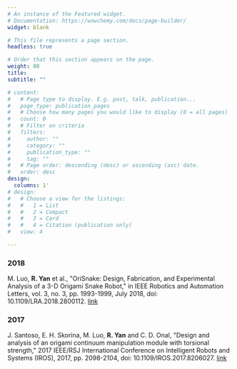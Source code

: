 ```yaml
---
# An instance of the Featured widget.
# Documentation: https://wowchemy.com/docs/page-builder/
widget: blank

# This file represents a page section.
headless: true

# Order that this section appears on the page.
weight: 80
title: 
subtitle: ""

# content:
#   # Page type to display. E.g. post, talk, publication...
#   page_type: publication_pages
#   # Choose how many pages you would like to display (0 = all pages)
#   count: 0
#   # Filter on criteria
#   filters:
#     author: ""
#     category: ""
#     publication_type: ""
#     tag: ""
#   # Page order: descending (desc) or ascending (asc) date.
#   order: desc
design: 
  columns: 1'
# design:
#   # Choose a view for the listings:
#   #   1 = List
#   #   2 = Compact
#   #   3 = Card
#   #   4 = Citation (publication only)
#   view: 4

---
```


<!-- {{% callout note %}}
Quickly discover relevant content by [filtering publications](./publication_pages/).
{{% /callout %}} -->

### 2018

M. Luo, **R. Yan** et al., "OriSnake: Design, Fabrication, and Experimental Analysis of a 3-D Origami Snake Robot," in IEEE Robotics and Automation Letters, vol. 3, no. 3, pp. 1993-1999, July 2018, doi: 10.1109/LRA.2018.2800112. [link]("https://softrobotics.wpi.edu/papers/2018/2018-Luo-RAL.pdf")

### 2017

J. Santoso, E. H. Skorina, M. Luo, **R. Yan** and C. D. Onal, "Design and analysis of an origami continuum manipulation module with torsional strength," 2017 IEEE/RSJ International Conference on Intelligent Robots and Systems (IROS), 2017, pp. 2098-2104, doi: 10.1109/IROS.2017.8206027. [link]("https://softrobotics.wpi.edu/papers/2017/2017-Santoso-IROS.pdf")